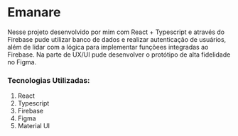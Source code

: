 # Emanare 

Nesse projeto desenvolvido por mim com React + Typescript e através do Firebase pude utilizar banco de dados e realizar autenticação de usuários, além de lidar com a lógica para implementar funçõees integradas ao Firebase.
Na parte de UX/UI pude desenvolver o protótipo de alta fidelidade no Figma.


### Tecnologias Utilizadas:

1. React
2. Typescript
3. Firebase
4. Figma
5. Material UI
